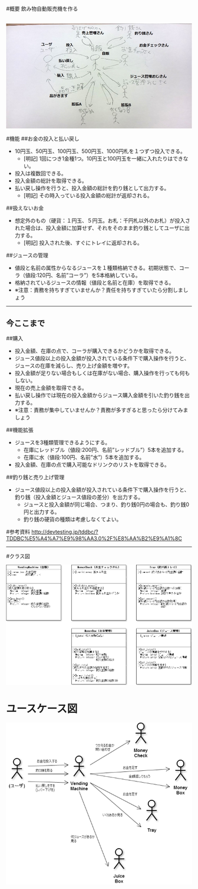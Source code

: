#概要
飲み物自動販売機を作る<br /><br />

![概要図](overview.jpg)

#機能
##お金の投入と払い戻し
- 10円玉、50円玉、100円玉、500円玉、1000円札を１つずつ投入できる。
    - [明記] 1回につき1金種1つ。10円玉と100円玉を一緒に入れたりはできない。
- 投入は複数回できる。
- 投入金額の総計を取得できる。
- 払い戻し操作を行うと、投入金額の総計を釣り銭として出力する。
    - [明記] その時入っている投入金額の総計が返却される。

##扱えないお金
- 想定外のもの（硬貨：１円玉、５円玉。お札：千円札以外のお札）が投入された場合は、投入金額に加算せず、それをそのまま釣り銭としてユーザに出力する。
    - [明記] 投入された後、すぐにトレイに返却される。

##ジュースの管理
- 値段と名前の属性からなるジュースを１種類格納できる。初期状態で、コーラ（値段:120円、名前”コーラ”）を5本格納している。
- 格納されているジュースの情報（値段と名前と在庫）を取得できる。
- ※注意：責務を持ちすぎていませんか？責任を持ちすぎていたら分割しましょう

----
今ここまで
----

##購入
- 投入金額、在庫の点で、コーラが購入できるかどうかを取得できる。
- ジュース値段以上の投入金額が投入されている条件下で購入操作を行うと、ジュースの在庫を減らし、売り上げ金額を増やす。
- 投入金額が足りない場合もしくは在庫がない場合、購入操作を行っても何もしない。
- 現在の売上金額を取得できる。
- 払い戻し操作では現在の投入金額からジュース購入金額を引いた釣り銭を出力する。
- ※注意：責務が集中していませんか？責務が多すぎると思ったら分けてみましょう

##機能拡張
- ジュースを3種類管理できるようにする。
    - 在庫にレッドブル（値段:200円、名前”レッドブル”）5本を追加する。
    - 在庫に水（値段:100円、名前”水”）5本を追加する。
- 投入金額、在庫の点で購入可能なドリンクのリストを取得できる。

##釣り銭と売り上げ管理
- ジュース値段以上の投入金額が投入されている条件下で購入操作を行うと、釣り銭（投入金額とジュース値段の差分）を出力する。
    - ジュースと投入金額が同じ場合、つまり、釣り銭0円の場合も、釣り銭0円と出力する。
    - 釣り銭の硬貨の種類は考慮しなくてよい。

#参考資料
http://devtesting.jp/tddbc/?TDDBC%E5%A4%A7%E9%98%AA3.0%2F%E8%AA%B2%E9%A1%8C

----

#クラス図

![クラス図](class_diagram.png)

# ユースケース図

![ユースケース図](use_case_diagram.png)
